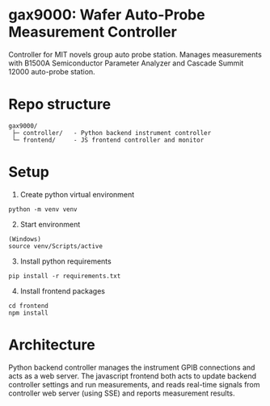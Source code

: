 # gax9000: Wafer Auto-Probe Measurement Controller

Controller for MIT novels group auto probe station. Manages measurements
with B1500A Semiconductor Parameter Analyzer and Cascade Summit 12000
auto-probe station.


# Repo structure
```
gax9000/
 ├─ controller/   - Python backend instrument controller
 └─ frontend/     - JS frontend controller and monitor
```


# Setup
1.  Create python virtual environment
```
python -m venv venv
```

2.  Start environment
```
(Windows)
source venv/Scripts/active
```

3.  Install python requirements
```
pip install -r requirements.txt
```

4. Install frontend packages
```
cd frontend
npm install
```


# Architecture
Python backend controller manages the instrument GPIB connections
and acts as a web server. The javascript frontend both acts to
update backend controller settings and run measurements, and 
reads real-time signals from controller web server (using SSE) and
reports measurement results.